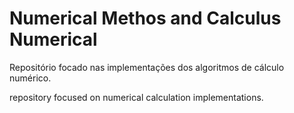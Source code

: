 # Numerical Methos and Calculus Numerical

Repositório focado nas implementações dos algoritmos de cálculo numérico.

repository focused on numerical calculation implementations.

